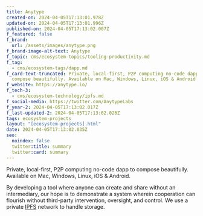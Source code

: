 ```yaml
---
title: Anytype
created-on: 2024-04-05T17:13:01.978Z
updated-on: 2024-04-05T17:13:01.996Z
published-on: 2024-04-05T17:13:02.007Z
f_featured: false
f_brand:
  url: /assets/images/anytype.png
f_brand-image-alt-text: Anytype
f_topic: cms/ecosystem-topics/tooling-productivity.md
f_tag:
  - cms/ecosystem-tags/dapp.md
f_card-text-truncated: Private, local-first, P2P computing no-code dapp to
  compose beautifully. Available on Mac, Windows, Linux, iOS & Android.
f_website: https://anytype.io/
f_tech-3:
  - cms/ecosystem-technology/ipfs.md
f_social-media: https://twitter.com/AnytypeLabs
f_year-2: 2024-04-05T17:13:02.017Z
f_last-updated-2: 2024-04-05T17:13:02.026Z
tags: ecosystem-projects
layout: "[ecosystem-projects].html"
date: 2024-04-05T17:13:02.035Z
seo:
  noindex: false
  twitter:title: summary
  twitter:card: summary
---
```

Private, local-first, P2P computing no-code dapp to compose beautifully. Available on Mac, Windows, Linux, iOS & Android.

By developing a tool where anyone can create and share without an intermediary, our hope is to demonstrate a system wherein cooperation can flourish without third-party intervention, oversight, and control. We use a private [IPFS](https://docs.ipfs.tech/concepts/what-is-ipfs/) network to handle storage.